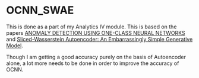 # OCNN_SWAE
This is done as a part of my Analytics IV module. This is based on the papers [ANOMALY DETECTION USING ONE-CLASS NEURAL
NETWORKS](https://arxiv.org/pdf/1802.06360.pdf) and [Sliced-Wasserstein Autoencoder: An
Embarrassingly Simple Generative Model](https://arxiv.org/pdf/1804.01947.pdf). 

Though I am getting a good accuracy purely on the basis of Autoencoder alone, a lot more needs to be done in order to improve the accuracy of OCNN. 

